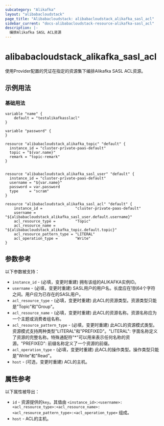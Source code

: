 ```yaml
---
subcategory: "Alikafka"
layout: "alibabacloudstack"
page_title: "Alibabacloudstack: alibabacloudstack_alikafka_sasl_acl"
sidebar_current: "docs-alibabacloudstack-resource-alikafka-sasl_acl"
description: |-
  编排Alikafka SASL ACL资源
---
```


# alibabacloudstack_alikafka_sasl_acl

使用Provider配置的凭证在指定的资源集下编排Alikafka SASL ACL资源。

## 示例用法

### 基础用法

```
variable "name" {
	default = "testalikafkasslacl"
}

variable "password" {
}

resource "alibabacloudstack_alikafka_topic" "default" {
  instance_id = "cluster-private-paas-default"
  topic = "${var.name}"
  remark = "topic-remark"
}


resource "alibabacloudstack_alikafka_sasl_user" "default" {
  instance_id = "cluster-private-paas-default"
  username = "${var.name}"
  password = var.password
  type     = "scram"
}

resource "alibabacloudstack_alikafka_sasl_acl" "default" {
    instance_id =               "cluster-private-paas-default"
    username =                 "${alibabacloudstack_alikafka_sasl_user.default.username}"
    acl_resource_type =         "Topic"
    acl_resource_name =         "${alibabacloudstack_alikafka_topic.default.topic}"
    acl_resource_pattern_type = "LITERAL"
    acl_operation_type =        "Write"
}

```



## 参数参考

以下参数被支持：

* `instance_id` - (必填，变更时重建) 拥有该组的ALIKAFKA实例ID。
* `username` - (必填，变更时重建) SASL用户的用户名。长度应在1到64个字符之间。用户应为已存在的SASL用户。
* `acl_resource_type` - (必填，变更时重建) 此ACL的资源类型。资源类型只能是"Topic"和"Group"。
* `acl_resource_name` - (必填，变更时重建) 此ACL的资源名称。资源名称应为一个主题或消费者组名称。
* `acl_resource_pattern_type` - (必填，变更时重建) 此ACL的资源模式类型。资源模式支持两种类型"LITERAL"和"PREFIXED"。"LITERAL": 字面名称定义了资源的完整名称。特殊通配符"*"可以用来表示任何名称的资源。"PREFIXED": 前缀名称定义了一个资源的前缀。
* `acl_operation_type` - (必填，变更时重建) 此ACL的操作类型。操作类型只能是"Write"和"Read"。
* `host` - (可选，变更时重建) ACL的主机。

## 属性参考

以下属性被导出：

* `id` - 资源提供的`key`。其值由 `<instance_id>:<username>:<acl_resource_type>:<acl_resource_name>:<acl_resource_pattern_type>:<acl_operation_type>` 组成。
* `host` - ACL的主机。